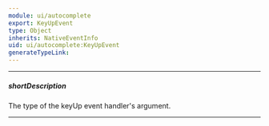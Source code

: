 ```yaml
---
module: ui/autocomplete
export: KeyUpEvent
type: Object
inherits: NativeEventInfo
uid: ui/autocomplete:KeyUpEvent
generateTypeLink: 
---
```

---
##### shortDescription
The type of the keyUp event handler's argument.

---
<!-- Description goes here -->